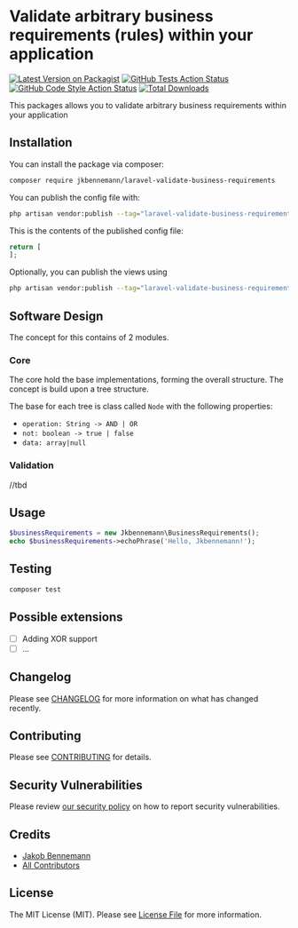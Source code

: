 # Validate arbitrary business requirements (rules) within your application

[![Latest Version on Packagist](https://img.shields.io/packagist/v/jkbennemann/laravel-validate-business-requirements.svg?style=flat-square)](https://packagist.org/packages/jkbennemann/laravel-validate-business-requirements)
[![GitHub Tests Action Status](https://img.shields.io/github/actions/workflow/status/jkbennemann/laravel-validate-business-requirements/run-tests.yml?branch=main&label=tests&style=flat-square)](https://github.com/jkbennemann/laravel-validate-business-requirements/actions?query=workflow%3Arun-tests+branch%3Amain)
[![GitHub Code Style Action Status](https://img.shields.io/github/actions/workflow/status/jkbennemann/laravel-validate-business-requirements/fix-php-code-style-issues.yml?branch=main&label=code%20style&style=flat-square)](https://github.com/jkbennemann/laravel-validate-business-requirements/actions?query=workflow%3A"Fix+PHP+code+style+issues"+branch%3Amain)
[![Total Downloads](https://img.shields.io/packagist/dt/jkbennemann/laravel-validate-business-requirements.svg?style=flat-square)](https://packagist.org/packages/jkbennemann/laravel-validate-business-requirements)

This packages allows you to validate arbitrary business requirements within your application
## Installation

You can install the package via composer:

```bash
composer require jkbennemann/laravel-validate-business-requirements
```

You can publish the config file with:

```bash
php artisan vendor:publish --tag="laravel-validate-business-requirements-config"
```

This is the contents of the published config file:

```php
return [
];
```

Optionally, you can publish the views using

```bash
php artisan vendor:publish --tag="laravel-validate-business-requirements-views"
```

## Software Design

The concept for this contains of 2 modules.

### Core

The core hold the base implementations, forming the overall structure.
The concept is build upon a tree structure.

The base for each tree is class called `Node` with the following properties:

- `operation: String -> AND | OR`
- `not: boolean -> true | false`
- `data: array|null`

### Validation

//tbd

## Usage

```php
$businessRequirements = new Jkbennemann\BusinessRequirements();
echo $businessRequirements->echoPhrase('Hello, Jkbennemann!');
```

## Testing

```bash
composer test
```

## Possible extensions

- [ ] Adding XOR support
- [ ] ...

## Changelog

Please see [CHANGELOG](CHANGELOG.md) for more information on what has changed recently.

## Contributing

Please see [CONTRIBUTING](CONTRIBUTING.md) for details.

## Security Vulnerabilities

Please review [our security policy](../../security/policy) on how to report security vulnerabilities.

## Credits

- [Jakob Bennemann](https://github.com/jkbennemann)
- [All Contributors](../../contributors)

## License

The MIT License (MIT). Please see [License File](LICENSE.md) for more information.
